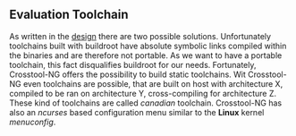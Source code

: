 ## Evaluation Toolchain

As written in the [design](../design/toolchain.md) there are two possible
solutions. Unfortunately toolchains built with buildroot have absolute symbolic
links compiled within the binaries and are therefore not portable. As we want to
have a portable toolchain, this fact disqualifies buildroot for our needs.
Fortunately, Crosstool-NG offers the possibility to build static toolchains.
Wit Crosstool-NG even toolchains are possible, that are built on host with
architecture X, compiled to be ran on architecture Y, cross-compiling for
architecture Z. These kind of toolchains are called *canadian* toolchain.
Crosstool-NG has also an *ncurses* based configuration menu similar to the
**Linux** kernel *menuconfig*.
